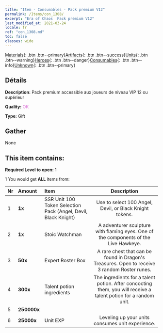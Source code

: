 ```yaml
---
title: "Item - Consumables - Pack premium V12"
permalink: /Items/con_1308/
excerpt: "Era of Chaos  Pack premium V12"
last_modified_at: 2021-03-24
locale: fr
ref: "con_1308.md"
toc: false
classes: wide
---
```

 [Materials](/fr/Items/){: .btn .btn--primary}[Artifacts](/fr/Items/Artifacts/){: .btn .btn--success}[Units](/fr/Items/Units/){: .btn .btn--warning}[Heroes](/fr/Items/Heroes/){: .btn .btn--danger}[Consumables](/fr/Items/Consumables/){: .btn .btn--info}[Unknown](/fr/Items/Unknown/){: .btn .btn--primary}

## Détails
 **Description:** Pack premium accessible aux joueurs de niveau VIP 12 ou supérieur

 **Quality:** <span style="color: #DA70D6">OK</span>

 **Type:** Gift

## Gather

  None

## This item contains:

 **Required Level to open:** 1

 1 You would get **ALL** items  from:

  | Nr | Amount |     Item    | Description |
  |:---|:-------|:------------|:-----------:|
  | 1 |  **1x** | SSR Unit 100 Token Selection Pack (Angel, Devil, Black Knight) | Use to select 100 Angel, Devil, or Black Knight tokens.  | 
  | 2 |  **1x** | Stoic Watchman | A adventurer sculpture with flaming eyes. One of the components of the Live Hawkeye.  | 
  | 3 |  **50x** | Expert Roster Box | A rare chest that can be found in Dragon's Treasures. Open to receive 3 random Roster runes.  | 
  | 4 |  **300x** | Talent potion ingredients | The ingredients for a talent potion. After concocting them, you will receive a talent potion for a random unit.   | 
  | 5 |  **250000x** | <i class="fas fa-coins"/> |  | 
  | 6 |  **25000x** | Unit EXP | Leveling up your units consumes unit experience.  | 
